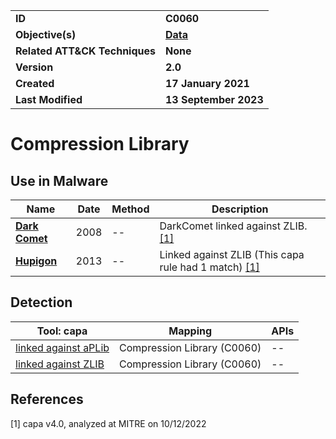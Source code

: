 <table>
<tr>
<td><b>ID</b></td>
<td><b>C0060</b></td>
</tr>
<tr>
<td><b>Objective(s)</b></td>
<td><b><a href="../data">Data</a></b></td>
</tr>
<tr>
<td><b>Related ATT&CK Techniques</b></td>
<td><b>None</b></td>
</tr>
<tr>
<td><b>Version</b></td>
<td><b>2.0</b></td>
</tr>
<tr>
<td><b>Created</b></td>
<td><b>17 January 2021</b></td>
</tr>
<tr>
<td><b>Last Modified</b></td>
<td><b>13 September 2023</b></td>
</tr>
</table>


# Compression Library

## Use in Malware

|Name|Date|Method|Description|
|---|---|---|---|
|[**Dark Comet**](../xample-malware/dark-comet.md)|2008|--|DarkComet linked against ZLIB. [[1]](#1)|
|[**Hupigon**](../xample-malware/hupigon.md)|2013|--|Linked against ZLIB (This capa rule had 1 match) [[1]](#1)|

## Detection

|Tool: capa|Mapping|APIs|
|---|---|---|
|[linked against aPLib](https://github.com/mandiant/capa-rules/blob/master/linking/static/aplib/linked-against-aplib.yml)|Compression Library (C0060)|--||
|[linked against ZLIB](https://github.com/mandiant/capa-rules/blob/master/linking/static/zlib/linked-against-zlib.yml)|Compression Library (C0060)|--||

## References

<a name="1">[1]</a> capa v4.0, analyzed at MITRE on 10/12/2022

